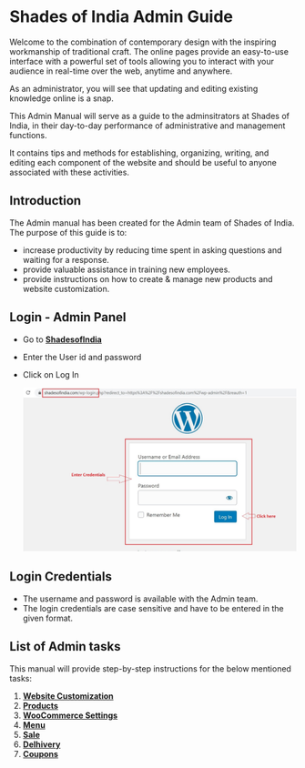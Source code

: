 #   **Shades of India Admin Guide**

Welcome to the combination of contemporary design with the inspiring workmanship of traditional craft. The online pages provide an easy-to-use interface with a powerful set of tools allowing you to interact with your audience in real-time over the web, anytime and anywhere.

As an administrator, you will see that updating and editing existing knowledge online is a snap.

This Admin Manual will serve as a guide to the adminsitrators at Shades of India, in their day-to-day performance of administrative and management functions.

It contains tips and methods for establishing, organizing, writing, and editing each component of the website and should be useful to anyone associated with these activities.

##  **Introduction**

The Admin manual has been created for the Admin team of Shades of India. The purpose of this guide is to:

*   increase productivity by reducing time spent in asking questions and waiting for a response.
*   provide valuable assistance in training new employees.
*   provide instructions on how to create & manage new products and website customization.

##  **Login - Admin Panel**

*   Go to <a href="https://shadesofindia.com/wp-admin" target="_blank">**ShadesofIndia**</a>
*   Enter the User id and password
*   Click on Log In

    ![login](Image\login.jpg)

##  **Login Credentials**

*   The username and password is available with the Admin team.
*   The login credentials are case sensitive and have to be entered in the given format.  

##  **List of Admin tasks**

This manual will provide step-by-step instructions for the below mentioned tasks:

1.  [**Website Customization**](Website-Customization\Intro.md)
2.  [**Products**](Products\Introduction.md)
3.  [**WooCommerce Settings**](WooCommerce-Settings\Tax-Rate-Setup.md)
4.  [**Menu**](Menu.md)
5.  [**Sale**](Sale.md)
6.  [**Delhivery**](Delhivery.md)
7.  [**Coupons**](Coupons.md)




